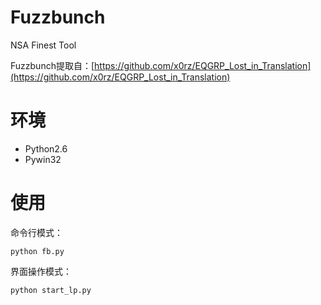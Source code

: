 # Fuzzbunch

NSA Finest Tool

Fuzzbunch提取自：[https://github.com/x0rz/EQGRP_Lost_in_Translation](https://github.com/x0rz/EQGRP_Lost_in_Translation)

# 环境

- Python2.6
- Pywin32

# 使用

命令行模式：

```
python fb.py
```

界面操作模式：

```
python start_lp.py
```
